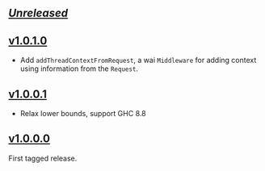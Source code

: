 ## [_Unreleased_](https://github.com/freckle/blammo/compare/v1.0.0.1...main)

## [v1.0.1.0](https://github.com/freckle/blammo/compare/v1.0.0.0...v1.0.1.0)

- Add `addThreadContextFromRequest`, a wai `Middleware` for adding context using
  information from the `Request`.

## [v1.0.0.1](https://github.com/freckle/blammo/compare/v1.0.0.0...v1.0.0.1)

- Relax lower bounds, support GHC 8.8

## [v1.0.0.0](https://github.com/freckle/blammo/tree/v1.0.0.0)

First tagged release.
